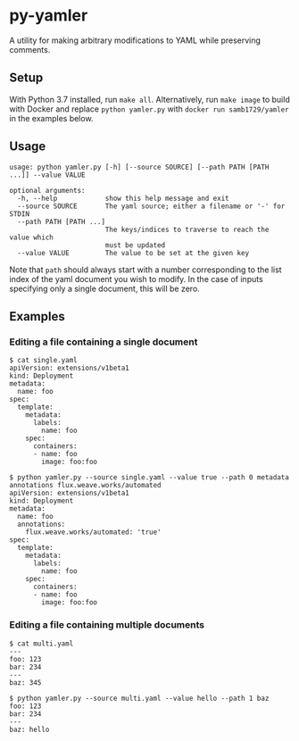# py-yamler

A utility for making arbitrary modifications to YAML while preserving comments.

## Setup

With Python 3.7 installed, run `make all`. Alternatively, run `make image` to build with Docker and replace `python yamler.py` with `docker run samb1729/yamler` in the examples below.

## Usage

```
usage: python yamler.py [-h] [--source SOURCE] [--path PATH [PATH ...]] --value VALUE

optional arguments:
  -h, --help            show this help message and exit
  --source SOURCE       The yaml source; either a filename or '-' for STDIN
  --path PATH [PATH ...]
                        The keys/indices to traverse to reach the value which
                        must be updated
  --value VALUE         The value to be set at the given key
```

Note that `path` should always start with a number corresponding to the list index of the yaml document you wish to modify. In the case of inputs specifying only a single document, this will be zero.

## Examples

### Editing a file containing a single document

```
$ cat single.yaml
apiVersion: extensions/v1beta1
kind: Deployment
metadata:
  name: foo
spec:
  template:
    metadata:
      labels:
        name: foo
    spec:
      containers:
      - name: foo
        image: foo:foo

$ python yamler.py --source single.yaml --value true --path 0 metadata annotations flux.weave.works/automated
apiVersion: extensions/v1beta1
kind: Deployment
metadata:
  name: foo
  annotations:
    flux.weave.works/automated: 'true'
spec:
  template:
    metadata:
      labels:
        name: foo
    spec:
      containers:
      - name: foo
        image: foo:foo
```

### Editing a file containing multiple documents

```
$ cat multi.yaml
---
foo: 123
bar: 234
---
baz: 345

$ python yamler.py --source multi.yaml --value hello --path 1 baz
foo: 123
bar: 234
---
baz: hello
```
